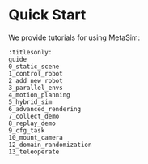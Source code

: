 # Quick Start

We provide tutorials for using MetaSim:

```{toctree}
:titlesonly:
guide
0_static_scene
1_control_robot
2_add_new_robot
3_parallel_envs
4_motion_planning
5_hybrid_sim
6_advanced_rendering
7_collect_demo
8_replay_demo
9_cfg_task
10_mount_camera
12_domain_randomization
13_teleoperate
```
